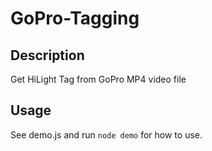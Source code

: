 # GoPro-Tagging

## Description
Get HiLight Tag from GoPro MP4 video file

## Usage
See demo.js and run `node demo` for how to use.